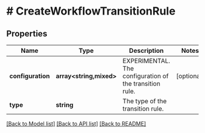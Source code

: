 # # CreateWorkflowTransitionRule

## Properties

Name | Type | Description | Notes
------------ | ------------- | ------------- | -------------
**configuration** | **array<string,mixed>** | EXPERIMENTAL. The configuration of the transition rule. | [optional]
**type** | **string** | The type of the transition rule. |

[[Back to Model list]](../../README.md#models) [[Back to API list]](../../README.md#endpoints) [[Back to README]](../../README.md)
